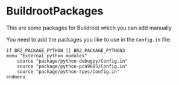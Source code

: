 # BuildrootPackages

This are some packages for Buildroot which you can add manually. 

You need to add the packages you like to use in the `Config.in` file:

```
if BR2_PACKAGE_PYTHON || BR2_PACKAGE_PYTHON3
menu "External python modules"
	source "package/python-debugpy/Config.in"
	source "package/python-pca9685/Config.in"
	source "package/python-rpyc/Config.in"
endmenu
```
